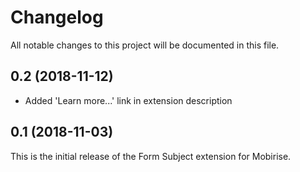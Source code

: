 # Changelog

All notable changes to this project will be documented in this file.

## 0.2 (2018-11-12)

- Added 'Learn more...' link in extension description

## 0.1 (2018-11-03)

This is the initial release of the Form Subject extension for Mobirise.
